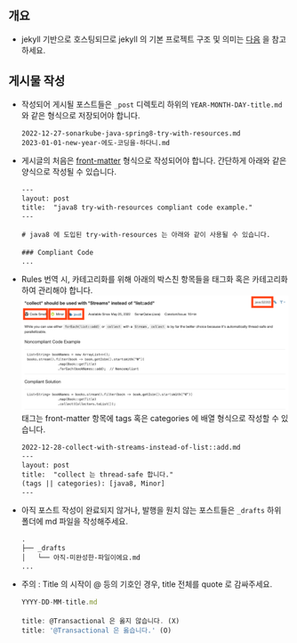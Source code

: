 ## 개요
- jekyll 기반으로 호스팅되므로 jekyll 의 기본 프로젝트 구조 및 의미는 [다음](https://jekyllrb-ko.github.io/docs/structure/) 을 참고하세요.  

## 게시물 작성
- 작성되어 게시될 포스트들은 `_post` 디렉토리 하위의 `YEAR-MONTH-DAY-title.md` 와 같은 형식으로 저장되어야 합니다.   
    ```
    2022-12-27-sonarkube-java-spring8-try-with-resources.md   
    2023-01-01-new-year-에도-코딩을-하다니.md
    ```
- 게시글의 처음은 [front-matter](https://jekyllrb-ko.github.io/docs/front-matter/) 형식으로 작성되어야 합니다. 간단하게 아래와 같은 양식으로 작성될 수 있습니다.
    ```
    ---
    layout: post
    title:  "java8 try-with-resources compliant code example."
    ---
    
    # java8 에 도입된 try-with-resources 는 아래와 같이 사용될 수 있습니다.
    
    ### Compliant Code
    ...
    ```
- Rules 번역 시, 카테고리화를 위해 아래의 박스친 항목들을 태그화 혹은 카테고리화 하여 관리해야 합니다.  
  ![guide-image](./document/images/transliate-guide.png)  
태그는 front-matter 항목에 tags 혹은 categories 에 배열 형식으로 작성할 수 있습니다.  
  ```
  2022-12-28-collect-with-streams-instead-of-list::add.md
  ---
  layout: post
  title:  "collect 는 thread-safe 합니다."
  (tags || categories): [java8, Minor]
  ---
  ```
- 아직 포스트 작성이 완료되지 않거나, 발행을 원치 않는 포스트들은 `_drafts` 하위 폴더에 md 파일을 작성해주세요.
  ```
  .
  ├── _drafts
  │   └── 아직-미완성한-파일이에요.md
  ...
  ```
- 주의 : Title 의 시작이 @ 등의 기호인 경우, title 전체를 quote 로 감싸주세요.
  ```javascript
  YYYY-DD-MM-title.md
  
  title: @Transactional 은 옳지 않습니다. (X)
  title: '@Transactional 은 옳습니다.' (O)
  ```